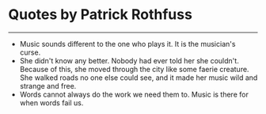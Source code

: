 # Quotes by Patrick Rothfuss

---

- Music sounds different to the one who plays it. It is the musician's curse.
- She didn't know any better. Nobody had ever told her she couldn't. Because of this, she moved through the city like some faerie creature. She walked roads no one else could see, and it made her music wild and strange and free.
- Words cannot always do the work we need them to. Music is there for when words fail us.
